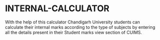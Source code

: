 # INTERNAL-CALCULATOR
With the help of this calculator Chandigarh University students can calculate their internal marks according to the type of subjects by entering all the details present in their Student marks view section of CUIMS.
